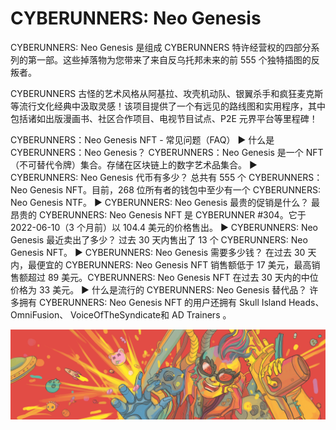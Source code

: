 # CYBERUNNERS: Neo Genesis

CYBERUNNERS: Neo Genesis 是组成 CYBERUNNERS 特许经营权的四部分系列的第一部。这些掉落物为您带来了来自反乌托邦未来的前 555 个独特插图的反叛者。

CYBERUNNERS 古怪的艺术风格从阿基拉、攻壳机动队、银翼杀手和疯狂麦克斯等流行文化经典中汲取灵感！该项目提供了一个有远见的路线图和实用程序，其中包括诸如出版漫画书、社区合作项目、电视节目试点、P2E 元界平台等里程碑！

CYBERUNNERS：Neo Genesis NFT - 常见问题（FAQ）
▶ 什么是 CYBERUNNERS：Neo Genesis？
CYBERUNNERS：Neo Genesis 是一个 NFT（不可替代令牌）集合。存储在区块链上的数字艺术品集合。
▶ CYBERUNNERS: Neo Genesis 代币有多少？
总共有 555 个 CYBERUNNERS：Neo Genesis NFT。目前，268 位所有者的钱包中至少有一个 CYBERUNNERS: Neo Genesis NTF。
▶ CYBERUNNERS: Neo Genesis 最贵的促销是什么？
最昂贵的 CYBERUNNERS: Neo Genesis NFT 是 CYBERUNNER #304。它于 2022-06-10（3 个月前）以 104.4 美元的价格售出。
▶ CYBERUNNERS: Neo Genesis 最近卖出了多少？
过去 30 天内售出了 13 个 CYBERUNNERS: Neo Genesis NFT。
▶ CYBERUNNERS: Neo Genesis 需要多少钱？
在过去 30 天内，最便宜的 CYBERUNNERS: Neo Genesis NFT 销售额低于 17 美元，最高销售额超过 89 美元。CYBERUNNERS: Neo Genesis NFT 在过去 30 天内的中位价格为 33 美元。
▶ 什么是流行的 CYBERUNNERS: Neo Genesis 替代品？
许多拥有 CYBERUNNERS: Neo Genesis NFT 的用户还拥有 Skull Island Heads、 OmniFusion、 VoiceOfTheSyndicate和 AD Trainers 。

![nft](unnamed.png)
